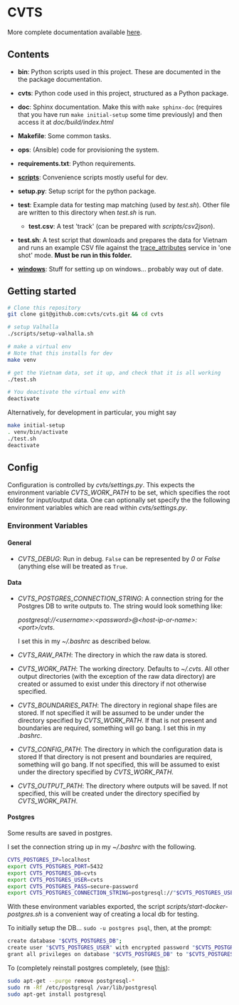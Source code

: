# CVTS


More complete documentation available [here](https://cvts.github.io/cvts/).



## Contents

- **bin**: Python scripts used in this project. These are documented in the the
  package documentation.

- **cvts**: Python code used in this project, structured as a Python package.

- **doc**: Sphinx documentation. Make this with `make sphinx-doc` (requires
  that you have run `make initial-setup` some time previously) and then access
  it at *doc/build/index.html*

- **Makefile**: Some common tasks.

- **ops**: (Ansible) code for provisioning the system.

- **requirements.txt**: Python requirements.

- **[scripts](scripts/README.md)**: Convenience scripts mostly useful for dev.

- **setup.py**: Setup script for the python package.

- **test**: Example data for testing map matching (used by *test.sh*). Other
  file are written to this directory when *test.sh* is run.

    - **test.csv**: A test 'track' (can be prepared with *scripts/csv2json*).

- **test.sh**: A test script that downloads and prepares the data for Vietnam
  and runs an example CSV file against the
  [trace_attributes](https://valhalla.readthedocs.io/en/latest/api/map-matching/api-reference/#outputs-of-trace_attributes)
  service in 'one shot' mode. **Must be run in this folder.**

- **[windows](./windows/README.md)**: Stuff for setting up on windows...
  probably way out of date.



## Getting started

```bash
# Clone this repository
git clone git@github.com:cvts/cvts.git && cd cvts

# setup Valhalla
./scripts/setup-valhalla.sh

# make a virtual env
# Note that this installs for dev
make venv

# get the Vietnam data, set it up, and check that it is all working
./test.sh

# You deactivate the virtual env with
deactivate
```


Alternatively, for development in particular, you might say

```bash
make initial-setup
. venv/bin/activate
./test.sh
deactivate
```



## Config

Configuration is controlled by *cvts/settings.py*. This expects the environment
variable *CVTS_WORK_PATH* to be set, which specifies the root folder for
input/output data. One can optionally set specify the the following environment
variables which are read within *cvts/settings.py*.

### Environment Variables

#### General

- *CVTS_DEBUG*: Run in debug. `False` can be represented by *0* or *False*
  (anything else will be treated as `True`.


#### Data

- *CVTS_POSTGRES_CONNECTION_STRING*: A connection string for the Postgres DB to
  write outputs to. The string would look something like:

  *postgresql://\<username\>:\<password\>@\<host-ip-or-name\>:\<port\>/cvts*.

  I set this in my *~/.bashrc* as described below.

- *CVTS_RAW_PATH*: The directory in which the raw data is stored.

- *CVTS_WORK_PATH*: The working directory. Defaults to *~/.cvts*. All other
  output directories (with the exception of the raw data directory) are
  created or assumed to exist under this directory if not otherwise specified.

- *CVTS_BOUNDARIES_PATH*: The directory in regional shape files are stored. If
  not specified it will be assumed to be under under the directory specified by
  *CVTS_WORK_PATH*. If that is not present and boundaries are required,
  something will go bang. I set this in my *.bashrc*.

- *CVTS_CONFIG_PATH*: The directory in which the configuration data is stored
  If that directory is not present and boundaries are required, something will
  go bang. If not specified, this will be assumed to exist under the directory
  specified by *CVTS_WORK_PATH*.

- *CVTS_OUTPUT_PATH*: The directory where outputs will be saved. If not
  specified, this will be created under the directory specified by
  *CVTS_WORK_PATH*.


#### Postgres

Some results are saved in postgres.

I set the connection string up in my *~/.bashrc* with the following.

```bash
CVTS_POSTGRES_IP=localhost
export CVTS_POSTGRES_PORT=5432
export CVTS_POSTGRES_DB=cvts
export CVTS_POSTGRES_USER=cvts
export CVTS_POSTGRES_PASS=secure-password
export CVTS_POSTGRES_CONNECTION_STRING=postgresql://"$CVTS_POSTGRES_USER":"$CVTS_POSTGRES_PASS"@"$CVTS_POSTGRES_IP":"$CVTS_POSTGRES_PORT"/"$CVTS_POSTGRES_DB"
```

With these environment variables exported, the script *scripts/start-docker-postgres.sh* is a convenient way of creating a local db for testing.

To initially setup the DB... `sudo -u postgres psql`, then, at the prompt:

```bash
create database "$CVTS_POSTGRES_DB";
create user "$CVTS_POSTGRES_USER" with encrypted password "$CVTS_POSTGRES_PASS";
grant all privileges on database "$CVTS_POSTGRES_DB" to "$CVTS_POSTGRES_USER";
```

To (completely reinstall postgres completely, (see
[this](https://askubuntu.com/questions/817868/how-do-i-reinstall-postgresql-9-5-on-ubuntu-xenial-16-04-1)):

```bash
sudo apt-get --purge remove postgresql-*
sudo rm -Rf /etc/postgresql /var/lib/postgresql
sudo apt-get install postgresql
```
